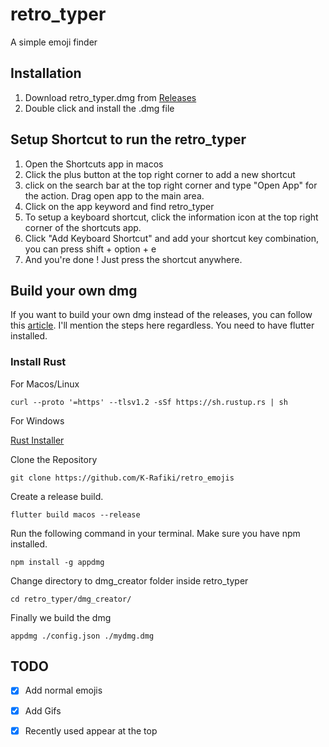 # retro_typer

A simple emoji finder

## Installation

1. Download retro_typer.dmg from [Releases](https://github.com/K-Rafiki/retro_emojis/releases/tag/v1.0)
2. Double click and install the .dmg file

## Setup Shortcut to run the retro_typer
1. Open the Shortcuts app in macos
2. Click the plus button at the top right corner to add a new shortcut
3. click on the search bar at the top right corner and type "Open App" for the action. Drag open app to the main area.
4. Click on the app keyword and find retro_typer
5. To setup a keyboard shortcut, click the information icon at the top right corner of the shortcuts app.
6. Click "Add Keyboard Shortcut" and add your shortcut key combination, you can press shift + option + e
6. And you're done ! Just press the shortcut anywhere.




## Build your own dmg

If you want to build your own dmg instead of the releases, you can follow this [article](https://retroportalstudio.medium.com/creating-dmg-file-for-flutter-macos-apps-e448ff1cb0f). I'll mention the steps here regardless.
You need to have flutter installed.

### Install Rust

For Macos/Linux

```
curl --proto '=https' --tlsv1.2 -sSf https://sh.rustup.rs | sh
```

For Windows

[Rust Installer](https://static.rust-lang.org/rustup/dist/x86_64-pc-windows-msvc/rustup-init.exe)

Clone the Repository
```
git clone https://github.com/K-Rafiki/retro_emojis
```

Create a release build.
```
flutter build macos --release
```

Run the following command in your terminal. Make sure you have npm installed.

```
npm install -g appdmg
```

Change directory to dmg_creator folder inside retro_typer

```
cd retro_typer/dmg_creator/
```

Finally we build the dmg
```
appdmg ./config.json ./mydmg.dmg
```



## TODO
- [X] Add normal emojis
- [X] Add Gifs
- [X] Recently used appear at the top








